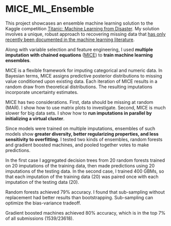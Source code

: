 # MICE_ML_Ensemble

This project showcases an ensemble machine learning solution to the Kaggle competition [Titanic: Machine Learning from Disaster](https://www.kaggle.com/c/titanic). My solution involves a unique, robust approach to recovering missing data that [has only recently been documented in the machine learning literature](https://biostats.bepress.com/ucbbiostat/paper266/).

Along with variable selection and feature engineering, I used **multiple imputation with chained equations** ([MICE](https://pdfs.semanticscholar.org/dc64/aca1a942615fd932bc2b8e24f954b7a4d2c9.pdf)) to **train machine learning ensembles**.

MICE is a flexible framework for imputing categorical and numeric data. In Bayesian terms, MICE assigns predictive posterior distributions to missing value conditioned upon existing data. Each iteration of MICE results in a random draw from theoretical distributions. The resulting imputations incorporate uncertainty estimates.

MICE has two considerations. First, data should be missing at random (MAR). I show how to use matrix plots to investigate. Second, MICE is much slower for big data sets. I show how to **run imputations in parallel by initializing a virtual cluster**.

Since models were trained on multiple imputations, ensembles of such models show **greater diversity, better regularizing properties, and less sensitivity to overfitting**. I tested two kinds of ensembles, random forests and gradient boosted machines, and pooled together votes to make predictions.

In the first case I aggregated decision trees from 20 random forests trained on 20 imputations of the training data, then made predictions using 20 imputations of the testing data. In the second case, I trained 400 GBMs, so that each imputation of the training data (20) was paired once with each imputation of the testing data (20).

Random forests achieved 79% accuracy. I found that sub-sampling without replacement had better results than bootstrapping. Sub-sampling can optimize the bias-variance tradeoff.

Gradient boosted machines achieved 80% accuracy, which is in the top 7% of all submissions (1539/23618).
